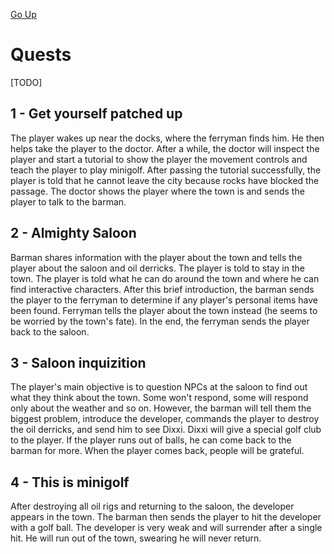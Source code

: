 [Go Up](story.md)

# Quests
[TODO]

## 1 - Get yourself patched up
The player wakes up near the docks, where the ferryman finds him. He then helps take the player to the doctor. After a while, the doctor will inspect the player and start a tutorial to show the player the movement controls and teach the player to play minigolf. After passing the tutorial successfully, the player is told that he cannot leave the city because rocks have blocked the passage.  The doctor shows the player where the town is and sends the player to talk to the barman.

## 2 - Almighty Saloon
Barman shares information with the player about the town and tells the player about the saloon and oil derricks. The player is told to stay in the town. The player is told what he can do around the town and where he can find interactive characters. After this brief introduction, the barman sends the player to the ferryman to determine if any player's personal items have been found. Ferryman tells the player about the town instead (he seems to be worried by the town's fate). In the end, the ferryman sends the player back to the saloon.

## 3 - Saloon inquizition
The player's main objective is to question NPCs at the saloon to find out what they think about the town. Some won't respond, some will respond only about the weather and so on. However, the barman will tell them the biggest problem, introduce the developer, commands the player to destroy the oil derricks, and send him to see Dixxi. Dixxi will give a special golf club to the player. If the player runs out of balls, he can come back to the barman for more. When the player comes back, people will be grateful.

## 4 - This is minigolf
After destroying all oil rigs and returning to the saloon, the developer appears in the town. The barman then sends the player to hit the developer with a golf ball. The developer is very weak and will surrender after a single hit. He will run out of the town, swearing he will never return.